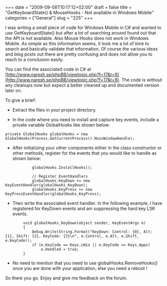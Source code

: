 +++
date = "2009-09-08T10:17:12+02:00"
draft = false
title = "GetKeyboardState() & MouseHooks - Not available in Windows Mobile"
categories = ["General"]
slug = "225"
+++

I was writing a small piece of code for Windows Mobile in C# and wanted to use GetKeyboardState() but after a lot of searching around found out that the API is not available. Also Mouse Hooks does not work in Windows Mobile. As simple as this information seems, it took me a lot of time to search and basically validate that information. Of course the various ideas and blog posts out there are pretty confusing and does not allow you to reach to a conclusion easily.

You can find the associated code in C# at [http://www.naresh.se/phpBB/viewtopic.php?f=17&t=9](http://www.naresh.se/phpBB/viewtopic.php?f=17&t=9). The code is without any cleanups now but expect a better cleaned up and documented version later on.

To give a brief:

- Extract the files in your project directory.

- In the code where you need to install and capture key events, include a private variable GlobalHooks like shown below:

`private GlobalHooks globalHooks = new GlobalHooks(Process.GetCurrentProcess().MainWindowHandle);`

- After initializing your other components either in the class constructor or other methods, register for the events that you would like to handle as shown below:
```
            globalHooks.InstallHooks();

            // Register EventHandlers
            globalHooks.KeyDown += new KeyEventHandler(globalHooks_KeyDown);
            globalHooks.KeyPress += new KeyPressEventHandler(globalHooks_KeyPress);
```
- Then write the associated event handler. In the following example, I have registered for KeyDown events and am suppressing the hard key LSK events.

```
        void globalHooks_KeyDown(object sender, KeyEventArgs e)
        {
            Debug.Write(String.Format("KeyDown: Control: {0}, Alt: {1}, Shift: {2}, KeyCode: {3}\n", e.Control, e.Alt, e.Shift, e.KeyCode));
            if (e.KeyCode == Keys.LWin || e.KeyCode == Keys.Apps)
                e.Handled = true;
        }
```
- No need to mention that you need to use globalHooks.RemoveHooks() once you are done with your application, else you need a reboot !

So there you go. Enjoy and give me feedback on the forum.

